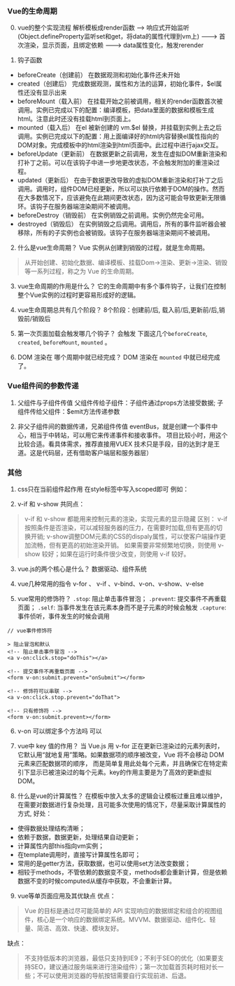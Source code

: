 

### Vue的生命周期
0. vue的整个实现流程
解析模板成render函数 --> 响应式开始监听(Object.defineProperty监听set和get，将data的属性代理到vm上)  ---> 首次渲染，显示页面，且绑定依赖  ---> data属性变化，触发rerender

1. 钩子函数
+ beforeCreate（创建前） 在数据观测和初始化事件还未开始
+ created（创建后） 完成数据观测，属性和方法的运算，初始化事件，$el属性还没有显示出来
+ beforeMount（载入前） 在挂载开始之前被调用，相关的render函数首次被调用。实例已完成以下的配置：编译模板，把data里面的数据和模板生成html。注意此时还没有挂载html到页面上。
+ mounted（载入后） 在el 被新创建的 vm.$el 替换，并挂载到实例上去之后调用。实例已完成以下的配置：用上面编译好的html内容替换el属性指向的DOM对象。完成模板中的html渲染到html页面中。此过程中进行ajax交互。
+ beforeUpdate（更新前） 在数据更新之前调用，发生在虚拟DOM重新渲染和打补丁之前。可以在该钩子中进一步地更改状态，不会触发附加的重渲染过程。
+ updated（更新后） 在由于数据更改导致的虚拟DOM重新渲染和打补丁之后调用。调用时，组件DOM已经更新，所以可以执行依赖于DOM的操作。然而在大多数情况下，应该避免在此期间更改状态，因为这可能会导致更新无限循环。该钩子在服务器端渲染期间不被调用。
+ beforeDestroy（销毁前） 在实例销毁之前调用。实例仍然完全可用。
+ destroyed（销毁后） 在实例销毁之后调用。调用后，所有的事件监听器会被移除，所有的子实例也会被销毁。该钩子在服务器端渲染期间不被调用。

2. 什么是vue生命周期？
Vue 实例从创建到销毁的过程，就是生命周期。
> 从开始创建、初始化数据、编译模板、挂载Dom→渲染、更新→渲染、销毁等一系列过程，称之为 Vue 的生命周期。

3. vue生命周期的作用是什么？
它的生命周期中有多个事件钩子，让我们在控制整个Vue实例的过程时更容易形成好的逻辑。

4. vue生命周期总共有几个阶段？
8个阶段：创建前/后, 载入前/后,更新前/后,销毁前/销毁后

5. 第一次页面加载会触发哪几个钩子？
会触发 下面这几个`beforeCreate`, `created`, `beforeMount`, `mounted` 。

6. DOM 渲染在 哪个周期中就已经完成？
DOM 渲染在 `mounted` 中就已经完成了。


### Vue组件间的参数传递
1. 父组件与子组件传值
父组件传给子组件：子组件通过props方法接受数据;
子组件传给父组件：$emit方法传递参数

2. 非父子组件间的数据传递，兄弟组件传值
eventBus，就是创建一个事件中心，相当于中转站，可以用它来传递事件和接收事件。
项目比较小时，用这个比较合适。看具体需求，推荐直接用VUEX
技术只是手段，目的达到才是王道。这是代码层，还有借助客户端层和服务器层）



### 其他
1. css只在当前组件起作用
在style标签中写入scoped即可 例如：<style scoped></style>

2. v-if 和 v-show 
共同点：
> v-if 和 v-show 都能用来控制元素的渲染，实现元素的显示隐藏
区别：
> v-if按照条件是否渲染，可以减轻服务器的压力，在需要时加载,但有更高的切换开销;
> v-show调整DOM元素的CSS的dispaly属性，可以使客户端操作更加流畅，但有更高的初始渲染开销。
> 如果需要非常频繁地切换，则使用 v-show 较好；如果在运行时条件很少改变，则使用 v-if 较好。

3. vue.js的两个核心是什么？
数据驱动、组件系统

4. vue几种常用的指令
v-for 、 v-if 、v-bind、v-on、v-show、v-else

5. vue常用的修饰符？
`.stop`: 阻止单击事件冒泡；
`.prevent`: 提交事件不再重载页面；
`.self`: 当事件发生在该元素本身而不是子元素的时候会触发
`.capture`: 事件侦听，事件发生的时候会调用

```
// vue事件修饰符

> 阻止冒泡和默认
<!-- 阻止单击事件冒泡 -->
<a v-on:click.stop="doThis"></a>

<!-- 提交事件不再重载页面 -->
<form v-on:submit.prevent="onSubmit"></form>

<!-- 修饰符可以串联 -->
<a v-on:click.stop.prevent="doThat">

<!-- 只有修饰符 -->
<form v-on:submit.prevent></form>

```


6. v-on 可以绑定多个方法吗
可以


7. vue中 key 值的作用？
当 Vue.js 用 v-for 正在更新已渲染过的元素列表时，它默认用“就地复用”策略。如果数据项的顺序被改变，Vue 将不会移动 DOM 元素来匹配数据项的顺序， 而是简单复用此处每个元素，并且确保它在特定索引下显示已被渲染过的每个元素。key的作用主要是为了高效的更新虚拟DOM。

8. 什么是vue的计算属性？
在模板中放入太多的逻辑会让模板过重且难以维护，在需要对数据进行复杂处理，且可能多次使用的情况下，尽量采取计算属性的方式, 好处：
+ 使得数据处理结构清晰；
+ 依赖于数据，数据更新，处理结果自动更新；
+ 计算属性内部this指向vm实例；
+ 在template调用时，直接写计算属性名即可；
+ 常用的是getter方法，获取数据，也可以使用set方法改变数据；
+ 相较于methods，不管依赖的数据变不变，methods都会重新计算，但是依赖数据不变的时候computed从缓存中获取，不会重新计算。

9. vue等单页面应用及其优缺点
优点：
> Vue 的目标是通过尽可能简单的 API 实现响应的数据绑定和组合的视图组件，核心是一个响应的数据绑定系统。MVVM、数据驱动、组件化、轻量、简洁、高效、快速、模块友好。

缺点：
> 不支持低版本的浏览器，最低只支持到IE9；不利于SEO的优化（如果要支持SEO，建议通过服务端来进行渲染组件）；第一次加载首页耗时相对长一些；不可以使用浏览器的导航按钮需要自行实现前进、后退。

